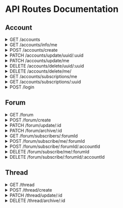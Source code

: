 # API Routes Documentation

## Account

<details>
<summary>GET /accounts</summary>

### Response

```json
{
  "totalItems": 1,
  "items": [
    {
      "uuid": "6df1446c-6ccf-4cc0-8f8d-c71c4c9d2baa",
      "email": "test@test.test",
      "firstname": "Test",
      "lastname": "Test",
      "phone": "+33600000000",
      "karma": 0,
      "global_bantime": "0",
      "validated": true
    }
  ],
  "page": 0,
  "size": 15
}
```

### Query Parameters

#### URL Parameters

#### Pagination

- page: Page number (default: 0) (e.g. page=2)
- size: Number of items per page (default: 15) (e.g. size=20)

#### Sorting

- sort: Setting for sorting the results. Format = property:direction (e.g. sort=email:asc)

  - property: Property to sort by
  - direction: Sorting direction (asc or desc)

#### Filtering

- filter: Setting for filtering the results. Format = property:method:value (e.g. filter=email:eq:test@test.com)

  - property: Property to filter by
  - value: Value to filter by
  - method: Filtering method (eq, ne, gt, gte, lt, lte, like, nlike, in, nin, isnull, isnotnull)

### Options documentation

#### Available properties

- uuid: string
- email: string
- firstname: string
- lastname: string
- karma: number
- global_bantime: Timestamp
- validated: boolean

#### Available filtering methods

- eq: Equals
- neq: Not equals
- gt: Greater than
- gte: Greater than or equals
- lt: Less than
- lte: Less than or equals
- like: Like
- nlike: Not like
- in: In
- nin: Not in
- isnull: Is null
- isnotnull: Is not null

#### Available sorting methods

- asc: Ascending
- desc: Descending

</details>
<details>
<summary>GET /accounts/info/me</summary>

### Response

```json
{
  "uuid": "6df1446c-6ccf-4cc0-c71c4c9d2baa",
  "email": "test.test@test.com",
  "firstname": "Test",
  "lastname": "Test",
  "phone": "+33600000000",
  "karma": 0,
  "global_bantime": "0",
  "validated": false
}
```

### Query Parameters

#### Headers

- Authorization: Bearer + valid JWT Token

</details>
<details>
<summary>POST /accounts/create</summary>

### Response

```json
{
  "message": "Bienvenue ! Votre compte a été créé avec succès.",
  "newAccount": {
    "email": "test@test.fr",
    "firstname": "Test",
    "lastname": "Test",
    "phone": "+33600000000",
    "uuid": "6df1446c-6ccf-4cc0-c71c4c9d2baa",
    "karma": 0,
    "global_bantime": "0",
    "validated": false
  }
}
```

### Query parameters

#### Body

```json
{
  "email": "valid@address.com",
  "password": "password",
  "firstname": "Test",
  "lastname": "Test",
  "phone": "+33600000000"
}
```

</details>
<details>
<summary>PATCH /accounts/update/uuid/:uuid</summary>
  
### Response

```json
{
  "message": "Utilisateur mis à jour avec succès.",
  "updatedAccount": {
    "uuid": "6df1446c-6ccf-4cc0-c71c4c9d2baa",
    "email": "new-valid@address.com",
    "firstname": "Test",
    "lastname": "Test",
    "phone": "+33600000000",
    "karma": 0,
    "global_bantime": "0",
    "validated": true
  }
}
```

### Query parameters

#### Body

**All properties are optional, you may only specify what you'd like to change.**

```json
{
  "email": "test@test.fr",
  "firstname": "Test",
  "lastname": "Test",
  "phone": "+33600000000"
}
```

</details>
<details>
<summary>PATCH /accounts/update/me</summary>

### Response

```json
{
  "message": "Utilisateur mis à jour avec succès.",
  "updatedAccount": {
    "uuid": "6df1446c-6ccf-4cc0-c71c4c9d2baa",
    "email": "new-valid@address.com",
    "firstname": "Test",
    "lastname": "Test",
    "phone": "+33600000000",
    "karma": 0,
    "global_bantime": "0",
    "validated": true
  }
}
```

### Query parameters

#### Headers

- Authorization: Bearer + valid JWT Token

#### Body

**All properties are optional, you may only specify what you'd like to change.**

```json
{
  "email": "test@test.fr",
  "firstname": "Test",
  "lastname": "Test",
  "phone": "+33600000000"
}
```

</details>
<details>
<summary>DELETE /accounts/delete/uuid/:uuid</summary>

### Response

```json
{
  "message": "Utilisateur supprimé avec succès."
}
```

### Query parameters

#### URL Parameter

- uuid (string): The uuid of the user

</details>
<details>
<summary>DELETE /accounts/delete/me/ </summary>

### Response

```json
{
  "message": "Utilisateur supprimé avec succès."
}
```

### Query parameters

#### Headers

- Authorization: Bearer + valid JWT Token

</details>

<details><summary>GET /accounts/subscriptions/me</summary>
  
### Response

```json
[
    {
        "id": 1,
        "title": "Test 15",
        "description": "Lorem Ipsum Dolor",
        "img_url": "https://test.test.ts/blabla.png",
        "creation_date": "2025-01-29T13:36:51.802Z",
        "is_archived": false
    }
]
```

### Query parameters

#### Headers

- Authorization: Bearer + valid JWT Token

</details>
<details><summary>GET /accounts/subscriptions/:uuid</summary>
  
### Response

```json
[
    {
        "id": 1,
        "title": "Test 15",
        "description": "Lorem Ipsum Dolor",
        "img_url": "https://test.test.ts/blabla.png",
        "creation_date": "2025-01-29T13:36:51.802Z",
        "is_archived": false
    }
]
```

</details>
<details>
<summary>POST /login </summary>

### Response

```json
{
  "token": "eyJhbRBUr1ru-D6VwUDxuDsXE"
}
```

### Query Parameters

#### Body

```json
{
  "email": "valid@email.com",
  "password": "password"
}
```

</details>

## Forum

<details>
<summary>GET /forum</summary>

### Response

```json
{
  "totalItems": 1,
  "items": [
    {
      "id": 1,
      "title": "Test 1",
      "description": "Lorem Ipsum Dolor",
      "img_url": "https://test.test.ts/blabla.png",
      "creation_date": "2024-10-29T15:12:05.260Z",
      "is_archived": false
    }
  ],
  "page": 0,
  "size": 15
}
```

### Query Parameters

#### URL Parameters

#### Pagination

- page: Page number (default: 0) (e.g. page=2)
- size: Number of items per page (default: 15) (e.g. size=20)

#### Sorting

- sort: Setting for sorting the results. Format = property:direction (e.g. sort=email:asc)

  - property: Property to sort by
  - direction: Sorting direction (asc or desc)

#### Filtering

- filter: Setting for filtering the results. Format = property:method:value (e.g. filter=email:eq:test@test.com)

  - property: Property to filter by
  - value: Value to filter by
  - method: Filtering method (eq, ne, gt, gte, lt, lte, like, nlike, in, nin, isnull, isnotnull)

### Options documentation

#### Available properties

- id: number
- title: string
- description: string
- is_archived: boolean

#### Available filtering methods

- eq: Equals
- neq: Not equals
- gt: Greater than
- gte: Greater than or equals
- lt: Less than
- lte: Less than or equals
- like: Like
- nlike: Not like
- in: In
- nin: Not in
- isnull: Is null
- isnotnull: Is not null

#### Available sorting methods

- asc: Ascending
- desc: Descending
</details>
<details>
<summary>POST /forum/create</summary>

### Response

```json
{
  "title": "Test 1",
  "description": "Lorem Ipsum Dolor",
  "img_url": "https://test.test.ts/blabla.png",
  "is_archived": false,
  "id": 13,
  "creation_date": "2024-10-29T15:12:05.260Z"
}
```

### Query parameters

#### Body

```json
{
  "title": "Test 1",
  "description": "Lorem Ipsum Dolor",
  "img_url": "https://test.test.ts/blabla.png"
}
```

</details>
<details>
<summary>PATCH /forum/update/:id</summary>
  
### Response

```json
{
  "title": "Test 1",
  "description": "Lorem Ipsum Dolor",
  "img_url": "https://test.test.ts/blabla.png",
  "is_archived": false,
  "id": 13,
  "creation_date": "2024-10-29T15:12:05.260Z"
}
```

### Query parameters

#### Body

**All properties are optional, you may only specify what you'd like to change.**

```json
{
  "title": "Test 1",
  "description": "Lorem Ipsum Dolor",
  "img_url": "https://test.test.ts/blabla.png",
  "is_archived": false
}
```

</details>
<details>
<summary>PATCH /forum/archive/:id</summary>

### Response

```json
{
  "id": 1,
  "title": "Test 1",
  "description": "Lorem Ipsum Dolor",
  "img_url": "https://test.test.ts/blabla.png",
  "creation_date": "2024-10-29T15:12:05.260Z",
  "is_archived": true
}
```

### Query Parameters

#### URL Parameters

- set (optional, true by default): boolean used to specify a value to is_archived.

</details>
<details><summary>GET /forum/subscribers/:forumId</summary>
  
### Response

```json
[
    {
        "uuid": "0790ad06-6c39-4196-9ffc-6776eaae839a",
        "email": "pascal.test@test.bla",
        "firstname": "Pascal",
        "lastname": "Test",
        "phone": "+33609090909",
        "karma": 0,
        "global_bantime": "0",
        "validated": false
    }
]
```

</details>
<details><summary>POST /forum/subscribe/me/:forumId</summary>
  
### Response

{
    "account": {
        "uuid": "0790ad06-6c39-4196-9ffc-6776eaae839a",
        "email": "pascal.test@test.bla",
        "firstname": "Pascal",
        "lastname": "Test",
        "phone": "+33609090909",
        "karma": 0,
        "global_bantime": "0",
        "validated": false
    },
    "forum": {
        "id": 1,
        "title": "Test 15",
        "description": "Lorem Ipsum Dolor",
        "img_url": "https://test.test.ts/blabla.png",
        "creation_date": "2025-01-29T13:36:51.802Z",
        "is_archived": false
    },
    "id": 1,
    "creation_date": "2025-01-29T13:50:40.148Z"
}

### Query parameters

#### Headers

- Authorization: Bearer + valid JWT Token

</details>
<details><summary>POST /forum/subscribe/:forumId/:accountId</summary>
  
### Response

{
    "account": {
        "uuid": "0790ad06-6c39-4196-9ffc-6776eaae839a",
        "email": "pascal.test@test.bla",
        "firstname": "Pascal",
        "lastname": "Test",
        "phone": "+33609090909",
        "karma": 0,
        "global_bantime": "0",
        "validated": false
    },
    "forum": {
        "id": 1,
        "title": "Test 15",
        "description": "Lorem Ipsum Dolor",
        "img_url": "https://test.test.ts/blabla.png",
        "creation_date": "2025-01-29T13:36:51.802Z",
        "is_archived": false
    },
    "id": 1,
    "creation_date": "2025-01-29T13:50:40.148Z"
}
</details>
<details><summary>DELETE /forum/subscribe/me/:forumId</summary>
  
### Response

{
    "creation_date": "2025-01-29T13:50:40.148Z"
}

### Query parameters

#### Headers

- Authorization: Bearer + valid JWT Token

</details>
<details><summary>DELETE /forum/subscribe/:forumId/:accountId</summary>
  
### Response

{
    "creation_date": "2025-01-29T13:50:40.148Z"
}

</details>

## Thread
<details><summary>GET /thread</summary>
  
### Response

```json
{
  "totalItems": 1,
  "items": [
        {
            "id": 1,
            "title": "Thread Test",
            "content": "Thread content",
            "imageUrl": "https://blablatest12312.fr/test/img.png",
            "ratio": null,
            "is_archived": false,
            "createdAt": "2025-01-29T14:27:19.629Z",
            "updatedAt": "2025-01-29T14:27:19.629Z"
        }
  ],
  "page": 0,
  "size": 15
}
```

### Query Parameters

#### URL Parameters

#### Pagination

- page: Page number (default: 0) (e.g. page=2)
- size: Number of items per page (default: 15) (e.g. size=20)

#### Sorting

- sort: Setting for sorting the results. Format = property:direction (e.g. sort=email:asc)

  - property: Property to sort by
  - direction: Sorting direction (asc or desc)

#### Filtering

- filter: Setting for filtering the results. Format = property:method:value (e.g. filter=email:eq:test@test.com)

  - property: Property to filter by
  - value: Value to filter by
  - method: Filtering method (eq, ne, gt, gte, lt, lte, like, nlike, in, nin, isnull, isnotnull)

### Options documentation

#### Available properties

- id: number
- title: string
- content: string
- is_archived: boolean

#### Available filtering methods

- eq: Equals
- neq: Not equals
- gt: Greater than
- gte: Greater than or equals
- lt: Less than
- lte: Less than or equals
- like: Like
- nlike: Not like
- in: In
- nin: Not in
- isnull: Is null
- isnotnull: Is not null

#### Available sorting methods

- asc: Ascending
- desc: Descending

</details>
<details><summary>POST /thread/create</summary>
  
### Response

```json
{
    "title": "Thread Test1",
    "content": "Thread content",
    "imageUrl": "https://blablatest12312.fr/test/img.png",
    "author": {
        "uuid": "0790ad06-6c39-4196-9ffc-6776eaae839a",
        "email": "pascal.test@test.bla",
        "firstname": "Pascal",
        "lastname": "Test",
        "phone": "+33609090909",
        "karma": 0,
        "global_bantime": "0",
        "validated": false
    },
    "forum": {
        "id": 1,
        "title": "Test 15",
        "description": "Lorem Ipsum Dolor",
        "img_url": "https://test.test.ts/blabla.png",
        "creation_date": "2025-01-29T13:36:51.802Z",
        "is_archived": false
    },
    "ratio": null,
    "id": 2,
    "is_archived": false,
    "createdAt": "2025-01-29T14:37:24.011Z",
    "updatedAt": "2025-01-29T14:37:24.011Z"
}
```

### Query parameters

#### Body

```json
{
    "title": "Thread Test1",
    "content": "Thread content",
    "imageUrl": "https://blablatest12312.fr/test/img.png",
    "is_archived": false,
    "forumId": 1
}
```

</details>
<details><summary>PATCH /thread/update/:id</summary>
  
### Response

```json
{
    "title": "Thread Test1",
    "content": "Thread content",
    "imageUrl": "https://blablatest12312.fr/test/img.png",
    "author": {
        "uuid": "0790ad06-6c39-4196-9ffc-6776eaae839a",
        "email": "pascal.test@test.bla",
        "firstname": "Pascal",
        "lastname": "Test",
        "phone": "+33609090909",
        "karma": 0,
        "global_bantime": "0",
        "validated": false
    },
    "forum": {
        "id": 1,
        "title": "Test 15",
        "description": "Lorem Ipsum Dolor",
        "img_url": "https://test.test.ts/blabla.png",
        "creation_date": "2025-01-29T13:36:51.802Z",
        "is_archived": false
    },
    "ratio": null,
    "id": 2,
    "is_archived": false,
    "createdAt": "2025-01-29T14:37:24.011Z",
    "updatedAt": "2025-01-29T14:37:24.011Z"
}
```

### Query parameters

#### Body

**All properties are optional, you may only specify what you'd like to change.**

```json
{
    "title": "Thread Test1",
    "content": "Thread content",
    "imageUrl": "https://blablatest12312.fr/test/img.png",
    "is_archived": false,
    "forumId": 1
}
```
</details>
<details><summary>DELETE /thread/archive/:id</summary>
  
### Response

```json
{
    "title": "Thread Test1",
    "content": "Thread content",
    "imageUrl": "https://blablatest12312.fr/test/img.png",
    "author": {
        "uuid": "0790ad06-6c39-4196-9ffc-6776eaae839a",
        "email": "pascal.test@test.bla",
        "firstname": "Pascal",
        "lastname": "Test",
        "phone": "+33609090909",
        "karma": 0,
        "global_bantime": "0",
        "validated": false
    },
    "forum": {
        "id": 1,
        "title": "Test 15",
        "description": "Lorem Ipsum Dolor",
        "img_url": "https://test.test.ts/blabla.png",
        "creation_date": "2025-01-29T13:36:51.802Z",
        "is_archived": false
    },
    "ratio": null,
    "id": 2,
    "is_archived": true,
    "createdAt": "2025-01-29T14:37:24.011Z",
    "updatedAt": "2025-01-29T14:37:24.011Z"
}
```

### Query Parameters

#### URL Parameters

- set (optional, true by default): boolean used to specify a value to is_archived.

</details>

